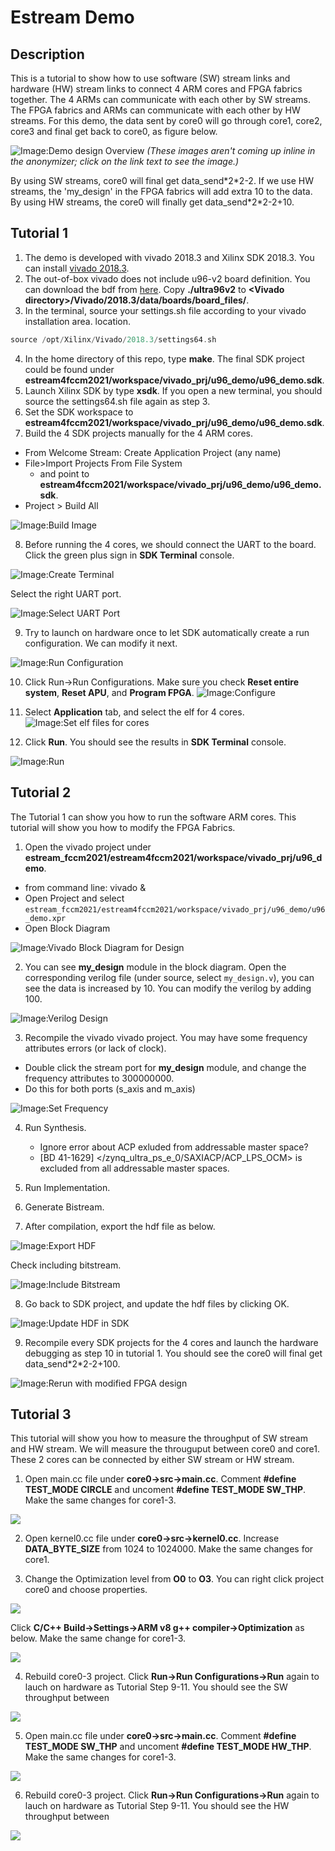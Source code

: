 # Estream Demo
## Description 
This is a tutorial to show how to use software (SW) stream links and hardware
(HW) stream links to connect 4 ARM cores and FPGA fabrics together. The 4 ARMs
can communicate with each other by SW streams. The FPGA fabrics and ARMs can communicate
with each other by HW streams. For this demo, the data sent by core0 will go through
core1, core2, core3 and final get back to core0, as figure below. 

![Image:Demo design Overview](./images/estream.gif)  *(These images aren't coming up inline in the anonymizer; click on the link text to see the image.)*

By using SW streams, core0 will final get data_send\*2\*2-2. If we use HW streams,
the 'my_design' in the FPGA fabrics will add extra 10 to the data. By using HW 
streams, the core0 will finally get data_send\*2\*2-2+10.
 

## Tutorial 1
1. The demo is developed with vivado 2018.3 and Xilinx SDK 2018.3. You can install
[vivado 2018.3](https://www.xilinx.com/support/download/index.html/content/xilinx/en/downloadNav/vivado-design-tools/archive.html).
2. The out-of-box vivado does not include u96-v2 board definition. You can download
the bdf from [here](https://github.com/Avnet/bdf). Copy **./ultra96v2** to **\<Vivado directory\>/Vivado/2018.3/data/boards/board_files/**.
3. In the terminal, source your settings.sh file according to your vivado installation area.
location.
```c
source /opt/Xilinx/Vivado/2018.3/settings64.sh
```
4. In the home directory of this repo, type **make**. The final SDK project could
be found under **estream4fccm2021/workspace/vivado_prj/u96_demo/u96_demo.sdk**.
5. Launch Xilinx SDK by type **xsdk**. If you open a new terminal, you should
source the settings64.sh file again as step 3.
6. Set the SDK workspace to **estream4fccm2021/workspace/vivado_prj/u96_demo/u96_demo.sdk**.
7. Build the 4 SDK projects manually for the 4 ARM cores.
  * From Welcome Stream: Create Application Project (any name)
  * File>Import Projects From File System
    *  and point to **estream4fccm2021/workspace/vivado_prj/u96_demo/u96_demo.sdk**.
  * Project > Build All	

![Image:Build Image](images/build.jpg)

8. Before running the 4 cores, we should connect the UART to the board. Click the green
plus sign in **SDK Terminal** console. 

![Image:Create Terminal](images/UART.png)

Select the right UART port.

![Image:Select UART Port](images/PORT.jpg)

9. Try to launch on hardware once to let SDK automatically create a run configuration.
We can modify it next.

![Image:Run Configuration](images/run_config.jpg)

10. Click Run->Run Configurations. Make sure you check **Reset entire system**, 
**Reset APU**, and **Program FPGA**.
![Image:Configure](images/download.jpg)

10. Select **Application** tab, and select the elf for 4 cores.
![Image:Set elf files for cores](images/elf.jpg)

11. Click **Run**. You should see the results in **SDK Terminal** console.

![Image:Run](images/results.png)

## Tutorial 2
The Tutorial 1 can show you how to run the software ARM cores. This tutorial will
show you how to modify the FPGA Fabrics.
1. Open the vivado project under **estream_fccm2021/estream4fccm2021/workspace/vivado_prj/u96_demo**.
  * from command line: vivado &
  * Open Project and select `estream_fccm2021/estream4fccm2021/workspace/vivado_prj/u96_demo/u96_demo.xpr`
  * Open Block Diagram

![Image:Vivado Block Diagram for Design](./images/my_design.png)

2. You can see **my_design** module in the block diagram. Open the corresponding
verilog file (under source, select `my_design.v`), you can see the data is increased by 10. You can modify the verilog by adding 100.

![Image:Verilog Design](./images/add10.png)

3. Recompile the vivado vivado project. You may have some frequency attributes errors (or lack of clock).
 * Double click the stream port for **my_design** module, and change the frequency 
attributes to 300000000.
 * Do this for both ports (s_axis and m_axis)

![Image:Set Frequency](./images/300M.png)

4. Run Synthesis.
   * Ignore error about ACP exluded from addressable master space?
   * [BD 41-1629] </zynq_ultra_ps_e_0/SAXIACP/ACP_LPS_OCM> is excluded from all addressable master spaces.


5. Run Implementation.

6. Generate Bistream.

7. After compilation, export the hdf file as below.

![Image:Export HDF](./images/export.jpg)

Check including bitstream.

![Image:Include Bitstream](./images/bit.png)


8. Go back to SDK project, and update the hdf files by clicking OK.

![Image:Update HDF in SDK](./images/update.png)


9. Recompile every SDK projects for the 4 cores and launch the hardware debugging
as step 10 in tutorial 1. You should see the core0 will final get data_send\*2\*2-2+100.

![Image:Rerun with modified FPGA design](./images/add100.png)



## Tutorial 3
This tutorial will show you how to measure the throughput of SW stream and HW stream.
We will measure the througuput between core0 and core1. These 2 cores can be connected
by either SW stream or HW stream.

1. Open main.cc file under **core0->src->main.cc**. Comment **#define TEST_MODE CIRCLE**
and uncoment **#define TEST_MODE SW_THP**. Make the same changes for core1-3.

![](./images/comment_sw.png)

2. Open kernel0.cc file under **core0->src->kernel0.cc**. Increase **DATA_BYTE_SIZE** from 1024 to 1024000.
Make the same changes for core1.

3. Change the Optimization level from **O0** to **O3**. You can right click project core0 and choose properties.

![](./images/property.jpg)

Click **C/C++ Build->Settings->ARM v8 g++ compiler->Optimization** as below.
Make the same change for core1-3.

![](./images/O3.jpg)

4. Rebuild core0-3 project. Click **Run->Run Configurations->Run** again to lauch on hardware as Tutorial Step 9-11.
You should see the SW throughput between 

![](./images/sw_thp.png)

5. Open main.cc file under **core0->src->main.cc**. Comment **#define TEST_MODE SW_THP**
and uncoment **#define TEST_MODE HW_THP**. Make the same changes for core1-3.

![](./images/comment_hw.png)

6. Rebuild core0-3 project. Click **Run->Run Configurations->Run** again to lauch on hardware as Tutorial Step 9-11.
You should see the HW throughput between 

![](./images/sw_thp.png)


















